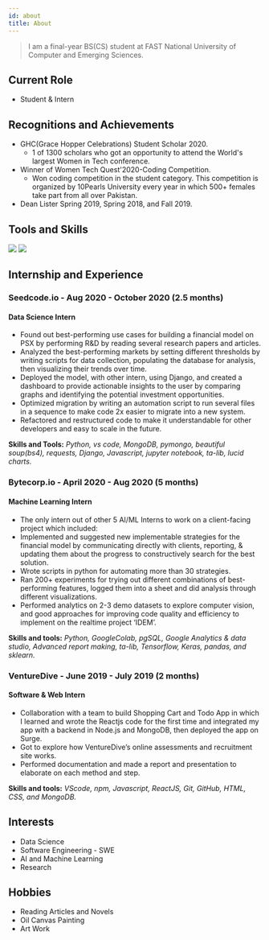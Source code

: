 ```yaml
---
id: about
title: About
---
```


> I am a final-year BS(CS) student at FAST National University of Computer and Emerging Sciences.

## Current Role

- Student & Intern

## Recognitions and Achievements

- GHC(Grace Hopper Celebrations) Student Scholar 2020.
  - 1 of 1300 scholars who got an opportunity to attend the World's largest Women in Tech conference.
- Winner of Women Tech Quest'2020-Coding Competition.
  - Won coding competition in the student category. This competition is organized by 10Pearls University every year in which 500+ females take part from all over Pakistan.
- Dean Lister Spring 2019, Spring 2018, and Fall 2019.

## Tools and Skills
<div><img src='https://img.shields.io/badge/-Python-blue'> <img src='https://img.shields.io/badge/-C++-blue'></div>

## Internship and Experience

### Seedcode.io - Aug 2020 - October 2020 (2.5 months)
#### Data Science Intern

- Found out best-performing use cases for building a financial model on PSX by performing R&D by reading several research papers and articles.
- Analyzed the best-performing markets by setting different thresholds by writing scripts for data collection, populating the database for analysis, then visualizing their trends over time.
- Deployed the model, with other intern, using Django, and created a dashboard to provide actionable insights to the user by comparing graphs and identifying the potential investment opportunities.
- Optimized migration by writing an automation script to run several files in a sequence to make code 2x easier to migrate into a new system.
- Refactored and restructured code to make it understandable for other developers and easy to scale in the future.

**Skills and Tools:** *Python, vs code, MongoDB, pymongo, beautiful soup(bs4), requests, Django, Javascript, jupyter notebook, ta-lib, lucid charts.*


### Bytecorp.io - April 2020 - Aug 2020 (5 months)
#### Machine Learning Intern

- The only intern out of other 5 AI/ML Interns to work on a client-facing project which included:
- Implemented and suggested new implementable strategies for the financial model by communicating directly with clients, reporting, & updating them about the progress to constructively search for the best solution.
- Wrote scripts in python for automating more than 30 strategies.
- Ran 200+ experiments for trying out different combinations of best-performing features, logged them into a sheet and did analysis through different visualizations.
- Performed analytics on 2-3 demo datasets to explore computer vision, and good approaches for improving code quality and efficiency to implement on the realtime project ‘IDEM’.

**Skills and tools:** *Python, GoogleColab, pgSQL, Google Analytics & data studio, Advanced report making, ta-lib, Tensorflow, Keras, pandas, and sklearn.*


### VentureDive - June 2019 - July 2019 (2 months)
#### Software & Web Intern

- Collaboration with a team to build Shopping Cart and Todo App in which I learned and wrote the Reactjs code for the first time and integrated my app with a backend in Node.js and MongoDB, then deployed the app on Surge. 
- Got to explore how VentureDive’s online assessments and recruitment site works.
- Performed documentation and made a report and presentation to elaborate on each method and step.

**Skills and tools:** *VScode, npm, Javascript, ReactJS, Git, GitHub, HTML, CSS, and MongoDB.*


## Interests

- Data Science
- Software Engineering - SWE
- AI and Machine Learning
- Research

## Hobbies

- Reading Articles and Novels
- Oil Canvas Painting
- Art Work
